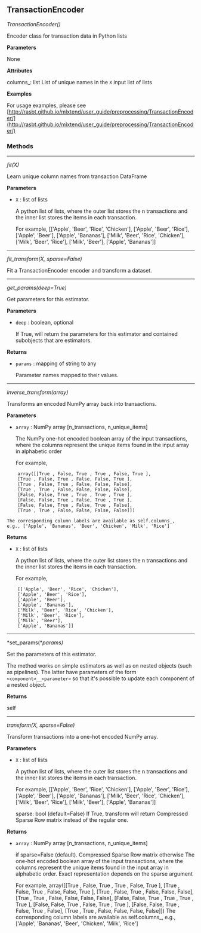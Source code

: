 ## TransactionEncoder

*TransactionEncoder()*

Encoder class for transaction data in Python lists

**Parameters**

None

**Attributes**

columns_: list
List of unique names in the `X` input list of lists

**Examples**

For usage examples, please see
[http://rasbt.github.io/mlxtend/user_guide/preprocessing/TransactionEncoder/](http://rasbt.github.io/mlxtend/user_guide/preprocessing/TransactionEncoder/)

### Methods

<hr>

*fit(X)*

Learn unique column names from transaction DataFrame

**Parameters**

- `X` : list of lists

    A python list of lists, where the outer list stores the
    n transactions and the inner list stores the items in each
    transaction.

    For example,
    [['Apple', 'Beer', 'Rice', 'Chicken'],
    ['Apple', 'Beer', 'Rice'],
    ['Apple', 'Beer'],
    ['Apple', 'Bananas'],
    ['Milk', 'Beer', 'Rice', 'Chicken'],
    ['Milk', 'Beer', 'Rice'],
    ['Milk', 'Beer'],
    ['Apple', 'Bananas']]

<hr>

*fit_transform(X, sparse=False)*

Fit a TransactionEncoder encoder and transform a dataset.

<hr>

*get_params(deep=True)*

Get parameters for this estimator.

**Parameters**

- `deep` : boolean, optional

    If True, will return the parameters for this estimator and
    contained subobjects that are estimators.

**Returns**

- `params` : mapping of string to any

    Parameter names mapped to their values.

<hr>

*inverse_transform(array)*

Transforms an encoded NumPy array back into transactions.

**Parameters**

- `array` : NumPy array [n_transactions, n_unique_items]

    The NumPy one-hot encoded boolean array of the input transactions,
    where the columns represent the unique items found in the input
    array in alphabetic order

    For example,
```
    array([[True , False, True , True , False, True ],
    [True , False, True , False, False, True ],
    [True , False, True , False, False, False],
    [True , True , False, False, False, False],
    [False, False, True , True , True , True ],
    [False, False, True , False, True , True ],
    [False, False, True , False, True , False],
    [True , True , False, False, False, False]])
```
    The corresponding column labels are available as self.columns_,
    e.g., ['Apple', 'Bananas', 'Beer', 'Chicken', 'Milk', 'Rice']

**Returns**

- `X` : list of lists

    A python list of lists, where the outer list stores the
    n transactions and the inner list stores the items in each
    transaction.

    For example,
```
    [['Apple', 'Beer', 'Rice', 'Chicken'],
    ['Apple', 'Beer', 'Rice'],
    ['Apple', 'Beer'],
    ['Apple', 'Bananas'],
    ['Milk', 'Beer', 'Rice', 'Chicken'],
    ['Milk', 'Beer', 'Rice'],
    ['Milk', 'Beer'],
    ['Apple', 'Bananas']]
```

<hr>

*set_params(**params)*

Set the parameters of this estimator.

The method works on simple estimators as well as on nested objects
(such as pipelines). The latter have parameters of the form
``<component>__<parameter>`` so that it's possible to update each
component of a nested object.

**Returns**

self

<hr>

*transform(X, sparse=False)*

Transform transactions into a one-hot encoded NumPy array.

**Parameters**

- `X` : list of lists

    A python list of lists, where the outer list stores the
    n transactions and the inner list stores the items in each
    transaction.

    For example,
    [['Apple', 'Beer', 'Rice', 'Chicken'],
    ['Apple', 'Beer', 'Rice'],
    ['Apple', 'Beer'],
    ['Apple', 'Bananas'],
    ['Milk', 'Beer', 'Rice', 'Chicken'],
    ['Milk', 'Beer', 'Rice'],
    ['Milk', 'Beer'],
    ['Apple', 'Bananas']]

    sparse: bool (default=False)
    If True, transform will return Compressed Sparse Row matrix
    instead of the regular one.

**Returns**

- `array` : NumPy array [n_transactions, n_unique_items]

    if sparse=False (default).
    Compressed Sparse Row matrix otherwise
    The one-hot encoded boolean array of the input transactions,
    where the columns represent the unique items found in the input
    array in alphabetic order. Exact representation depends
    on the sparse argument

    For example,
    array([[True , False, True , True , False, True ],
    [True , False, True , False, False, True ],
    [True , False, True , False, False, False],
    [True , True , False, False, False, False],
    [False, False, True , True , True , True ],
    [False, False, True , False, True , True ],
    [False, False, True , False, True , False],
    [True , True , False, False, False, False]])
    The corresponding column labels are available as self.columns_, e.g.,
    ['Apple', 'Bananas', 'Beer', 'Chicken', 'Milk', 'Rice']

